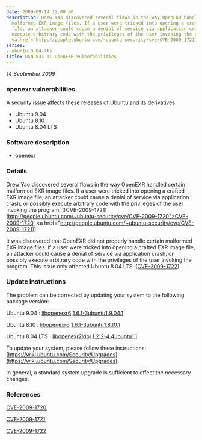 ```yaml
---
date: 2009-09-14 12:00:00
description: Drew Yao discovered several flaws in the way OpenEXR handled certain
  malformed EXR image files. If a user were tricked into opening a crafted EXR image
  file, an attacker could cause a denial of service via application crash, or possibly
  execute arbitrary code with the privileges of the user invoking the program. ([CVE-2009-1721](http://people.ubuntu.com/~ubuntu-security/cve/CVE-2009-1720">CVE-2009-1720</a>,
  <a href="http://people.ubuntu.com/~ubuntu-security/cve/CVE-2009-1721))
series:
- ubuntu-8.04-lts
title: USN-831-1: OpenEXR vulnerabilities
---
```


*14 September 2009*

### openexr vulnerabilities

A security issue affects these releases of Ubuntu and its derivatives:

* Ubuntu 9.04
* Ubuntu 8.10
* Ubuntu 8.04 LTS

### Software description

* openexr 

### Details

Drew Yao discovered several flaws in the way OpenEXR handled certain malformed EXR image files. If a user were tricked into opening a crafted EXR image file, an attacker could cause a denial of service via application crash, or possibly execute arbitrary code with the privileges of the user invoking the program. ([CVE-2009-1721](http://people.ubuntu.com/~ubuntu-security/cve/CVE-2009-1720">CVE-2009-1720</a>, <a href="http://people.ubuntu.com/~ubuntu-security/cve/CVE-2009-1721))

It was discovered that OpenEXR did not properly handle certain malformed EXR image files. If a user were tricked into opening a crafted EXR image file, an attacker could cause a denial of service via application crash, or possibly execute arbitrary code with the privileges of the user invoking the program. This issue only affected Ubuntu 8.04 LTS. ([CVE-2009-1722](http://people.ubuntu.com/~ubuntu-security/cve/CVE-2009-1722)) 

### Update instructions

The problem can be corrected by updating your system to the following package version:

Ubuntu 9.04
 : [libopenexr6](https://launchpad.net/ubuntu/+source/openexr) <span> [1.6.1-3ubuntu1.9.04.1](https://launchpad.net/ubuntu/+source/openexr/1.6.1-3ubuntu1.9.04.1) </span> 

Ubuntu 8.10
 : [libopenexr6](https://launchpad.net/ubuntu/+source/openexr) <span> [1.6.1-3ubuntu1.8.10.1](https://launchpad.net/ubuntu/+source/openexr/1.6.1-3ubuntu1.8.10.1) </span> 

Ubuntu 8.04 LTS
 : [libopenexr2ldbl](https://launchpad.net/ubuntu/+source/openexr) <span> [1.2.2-4.4ubuntu1.1](https://launchpad.net/ubuntu/+source/openexr/1.2.2-4.4ubuntu1.1) </span> 

To update your system, please follow these instructions: [https://wiki.ubuntu.com/Security/Upgrades](https://wiki.ubuntu.com/Security/Upgrades).

In general, a standard system upgrade is sufficient to effect the necessary changes. 

### References

 
 [CVE-2009-1720](http://people.ubuntu.com/~ubuntu-security/cve/CVE-2009-1720), 

 [CVE-2009-1721](http://people.ubuntu.com/~ubuntu-security/cve/CVE-2009-1721), 

 [CVE-2009-1722](http://people.ubuntu.com/~ubuntu-security/cve/CVE-2009-1722)